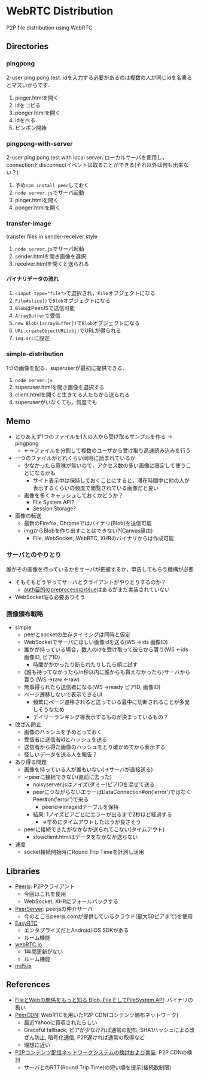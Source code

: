 # WebRTC Distribution
P2P file distribution using WebRTC

## Directories
### pingpong
2-user ping pong test. idを入力する必要があるのは複数の人が同じidを名乗るとマズいからです．

1. pinger.htmlを開く
2. idをコピる
3. ponger.htmlを開く
4. idをペる
5. ピンポン開始

### pingpong-with-server
2-user ping pong test with local server. ローカルサーバを使用し，connectionとdisconnectイベントは取ることができる(それ以外は何も出来ない？)

1. 予め`npm install peer`しておく
2. `node server.js`でサーバ起動
3. pinger.htmlを開く
4. ponger.htmlを開く

### transfer-image
transfer files in sender-receiver style

1. `node server.js`でサーバ起動
2. sender.htmlを開き画像を選択
3. receiver.htmlを開くと送られる

#### バイナリデータの流れ
1. `<input type="file">`で選択され，`File`オブジェクトになる
2. `File#slice()`で`Blob`オブジェクトになる
3. `Blob`はPeerJSで送信可能
4. `ArrayBuffer`で受信
5. `new Blob([arrayBuffer])`で`Blob`オブジェクトになる
6. `URL.createObjectURL(obj)`でURLが得られる
7. `img.src`に設定

### simple-distribution
1つの画像を配る．superuserが最初に提供できる．

1. `node server.js`
2. superuser.htmlを開き画像を選択する
3. client.htmlを開くと生きてる人たちから送られる
4. superuserがいなくても，何度でも

## Memo
* とりあえず1つのファイルを1人の人から受け取るサンプルを作る → pingpong
	* ←→ファイルを分割して複数のユーザから受け取り高速読み込みを行う
* 一つのファイルがどれくらい同時に読まれているか
	* 少なかったら意味が無いので，アクセス数の多い画像に限定して使うことになるかも
		* サイト表示中は保持しておくことにすると，滞在時間中に他の人が表示するくらいの頻度で閲覧されている画像だと良い
	* 画像を多くキャッシュしておくかどうか？
		* File System API? 
		* Session Storage?
* 画像の転送
	* 最新のFirefox, Chromeではバイナリ(Blob)を送信可能
	* imgからBlobを作り出すことはできない?(Canvas経由)
		* File, WebSocket, WebRTC, XHRのバイナリからは作成可能
		
### サーバとのやりとり
誰がその画像を持っているかをサーバが把握するか，申告してもらう機構が必要

* そもそもどうやってサーバとクライアントがやりとりするのか？
	* [auth目的のpreprocessのissue](https://github.com/peers/peerjs-server/pull/10)はあるがまだ実装されていない
* WebSocket貼る必要ありそう
		
### 画像頒布戦略
* simple
	* peerとsocketの生存タイミングは同時と仮定
	* WebSocketでサーバにほしい画像idを送る(WS →ids 画像ID)
	* 誰かが持っている場合，数人のidを受け取って彼らから貰う(WS ←ids 画像ID, ピアID)
		* 時間がかかったり断られたりしたら順に試す
	* {誰も持ってなかったら/n秒以内に誰からも貰えなかったら}サーバから貰う (WS →raw ←raw)
	* 無事得られたら送信者になる(WS →ready ピアID, 画像ID)
	* ページ遷移しないで表示できるUI
		* 頻繁にページ遷移されると送っている最中に切断されることが多発しそうなため
		* デイリーランキング等表示するものが決まっているもの？
* 改ざん防止
	* 画像のハッシュを予めとっておく
	* 受信者に送信者idとハッシュを送る
	* 送信者から得た画像のハッシュをとり確かめてから表示する
	* 怪しいデータを送る人を報告？
* あり得る問題
	* 画像を持っている人が誰もいない(→サーバが直接送る)
	* ✓peerに接続できない(直前に去った)
		* noisyserver.jsはノイズ(ダミー)ピアIDを混ぜて送る
		* peerにつながらないエラーはDataConnection#on('error')ではなくPeer#on('error')で来る
			* peerid=>imageidテーブルを保持
		* 結果: 1ノイズピアごとにエラーが出るまで2秒ほど経過する
			* →早めにタイムアウトしたほうが良さそう
	* peerに接続できたがなかなか送られてこない(タイムアウト)
		* slowclient.htmlはデータをなかなか送らない
* 速度
	* socket接続開始時にRound Trip Timeを計測し活用
    
## Libraries
* [Peerjs](https://github.com/peers/peerjs): P2Pクライアント
	* 今回はこれを使用
	* WebSocket, XHRにフォールバックする
* [PeerServer](https://github.com/peers/peerjs-server): peerjsの仲介サーバ
	* 今のところpeerjs.comが提供しているクラウド(最大50ピアまで)を使用
* [EasyRTC](http://easyrtc.com/)
	* エンタプライズだとAndroid/iOS SDKがある
	* ルーム機能
* [webRTC.io](https://github.com/webRTC/webRTC.io)
	* 1年間更新がない
	* ルーム機能
* [md5.js](http://blog.faultylabs.com/?d=md5)

## References
* [FileとWebの関係をもっと知る Blob, FileそしてFileSystem API](https://docs.google.com/presentation/d/1zwNaA0N7SNaIRc3rckEb_bSBsfWCw4Yg-UQgjgWRoVI/present#slide=id.i0): バイナリの扱い
* [PeerCDN](https://peercdn.com/): WebRTCを用いたP2P CDN(コンテンツ頒布ネットワーク)
	* 最近Yahooに買収されたらしい
	* Graceful fallback, ピアが少なければ通常の配布, SHA1ハッシュによる改ざん防止, 暗号化通信, P2P遅ければ通常の取得など
	* 理想に近い
* [P2Pコンテンツ配信ネットワークシステムの検討および実装](http://biblio.yamanaka.ics.keio.ac.jp/file/pnws_0803_tsuji.pdf): P2P CDNの検討
	* サーバとのRTT(Round Trip Time)の短い順を提示(接続数制限)